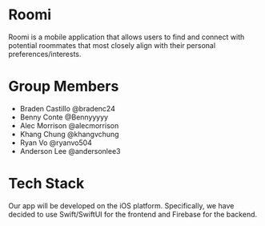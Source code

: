 # Roomi
Roomi is a mobile application that allows users to find and connect with potential roommates that most closely align with their personal preferences/interests.

# Group Members
- Braden Castillo @bradenc24
- Benny Conte @Bennyyyyy
- Alec Morrison @alecmorrison
- Khang Chung @khangvchung
- Ryan Vo @ryanvo504
- Anderson Lee @andersonlee3

# Tech Stack
Our app will be developed on the iOS platform. Specifically, we have decided to use Swift/SwiftUI for the frontend and Firebase for the backend.
